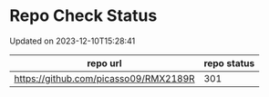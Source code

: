 # Repo Check Status

Updated on 2023-12-10T15:28:41

| repo url | repo status |
| -------- | -------- | 
|  https://github.com/picasso09/RMX2189R |  301 |
